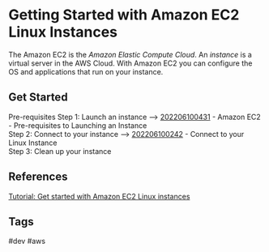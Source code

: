 # Getting Started with Amazon EC2 Linux Instances

The Amazon EC2 is the *Amazon Elastic Compute Cloud*. An *instance* is a virtual server in the AWS Cloud. With Amazon EC2 you can configure the OS and applications that run on your instance.  

## Get Started
Pre-requisites
Step 1: Launch an instance --> [202206100431](../202206100431) - Amazon EC2 - Pre-requisites to Launching an Instance  
Step 2: Connect to your instance --> [202206100242](../202206100242) - Connect to your Linux Instance  
Step 3: Clean up your instance

## References
[Tutorial: Get started with Amazon EC2 Linux instances](https://docs.aws.amazon.com/AWSEC2/latest/UserGuide/EC2_GetStarted.html)  

## Tags
#dev #aws

